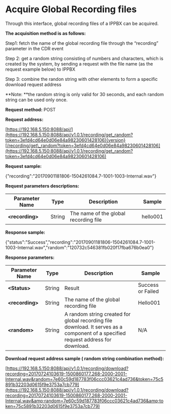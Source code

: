 # Acquire Global Recording files

Through this interface, global recording files of a IPPBX can be acquired.

**The acquisition method is as follows:**

Step1: fetch the name of the global recording file through the “recording” parameter in the CDR event

Step 2: get a random string consisting of numbers and characters, which is created by the system, by sending a request with the file name \(as the request example below\) to IPPBX

Step 3: combine the randon string with other elements to form a specific download request address

**Note: **the random string is only valid for 30 seconds, and each random string can be used only once.

**Request method:** POST

**Request address:**

[https://192.168.5.150:8088/api/](https://192.168.5.150:8088/api/v1.0.1/recording/get_random?token=3efd4cd64e0d06e84a98230601428106){version}[/recording/get\_random?token=3efd4cd64e0d06e84a98230601428106](https://192.168.5.150:8088/api/v1.0.1/recording/get_random?token=3efd4cd64e0d06e84a98230601428106)

**Request sample:**

{"recording":"20170901181806-1504261084.7-1001-1003-Internal.wav"}

**Request parameters descriptions:**

| **Parameter Name** | **Type** | **Description** | **Sample** |
| --- | --- | --- | --- |
| **&lt;recording&gt;** | String | The name of the global recording file | hello001 |

**Response sample:**

{"status":"Success","recording":"20170901181806-1504261084.7-1001-1003-Internal.wav","random":"120732c546381fb020f17fba676b0ea0"}

**Response parameters:**

| **Parameter Name** | **Type** | **Description** | **Sample** |
| --- | --- | --- | --- |
| **&lt;Status&gt;** | String | Result | Success or Failed |
| **&lt;recording&gt;** | String | The name of the global recording file | Hello001 |
| **&lt;random&gt;** | String | A random string created for global recording file download. It serves as a component of a specified request address for download. | N/A |

**Download request address sample \( random string combination method\):**

[https://192.168.5.150:8088/api/v1.0.1/recording/download?recording=20170724103619-1500860177.268-2000-2001-Internal.wav&random=7e60c59d187783f06ccc03621c4ad736&token=75c5891b32203d0615f9e3753a7cb779](https://192.168.5.150:8088/api/v1.0.1/recording/download?recording=20170724103619-1500860177.268-2000-2001-Internal.wav&amp;random=7e60c59d187783f06ccc03621c4ad736&amp;token=75c5891b32203d0615f9e3753a7cb779)

